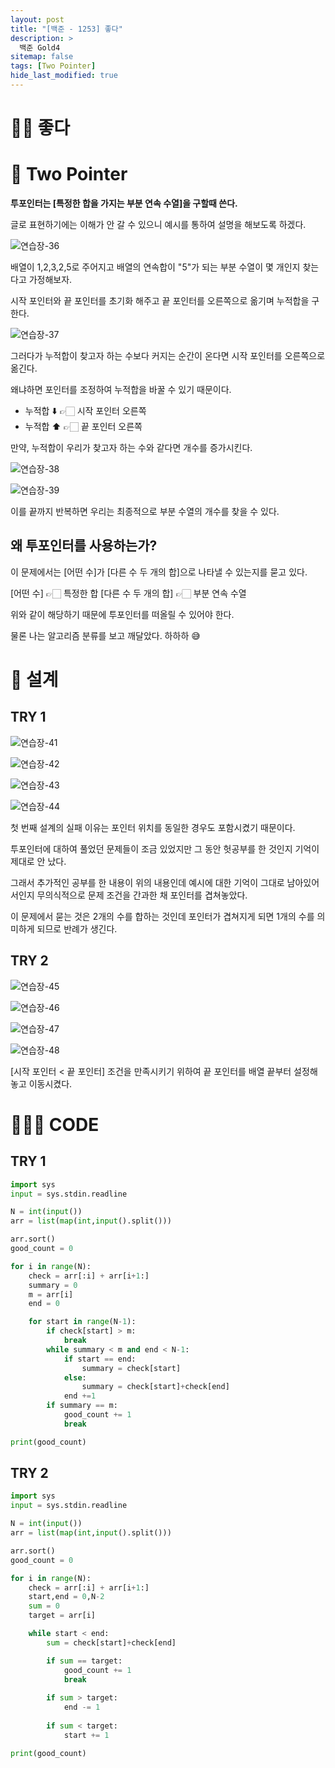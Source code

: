 ```yaml
---
layout: post
title: "[백준 - 1253] 좋다"
description: >
  백준 Gold4
sitemap: false
tags: [Two Pointer]
hide_last_modified: true
---
```


# 👍🏻 좋다

# 📖 Two Pointer

**투포인터는 [특정한 합을 가지는 부분 연속 수열]을 구할때 쓴다.**

글로 표현하기에는 이해가 안 갈 수 있으니 예시를 통하여 설명을 해보도록 하겠다. 

![연습장-36](https://user-images.githubusercontent.com/88064555/181130454-887bb7be-e19a-428d-b878-a9eadf05f211.jpg)

배열이 1,2,3,2,5로 주어지고 배열의 연속합이 "5"가 되는 부분 수열이 몇 개인지 찾는다고 가정해보자.

시작 포인터와 끝 포인터를 초기화 해주고 끝 포인터를 오른쪽으로 옮기며 누적합을 구한다.

![연습장-37](https://user-images.githubusercontent.com/88064555/181130760-f9b324bf-f3fb-4926-b4c9-0497573bc891.jpg)

그러다가 누적합이 찾고자 하는 수보다 커지는 순간이 온다면 시작 포인터를 오른쪽으로 옮긴다.

왜냐하면 포인터를 조정하여 누적합을 바꿀 수 있기 때문이다.

+ 누적합 ⬇️ 👉🏻 시작 포인터 오른쪽
+ 누적합 ⬆️ 👉🏻 끝 포인터 오른쪽

만약, 누적합이 우리가 찾고자 하는 수와 같다면 개수를 증가시킨다.


![연습장-38](https://user-images.githubusercontent.com/88064555/181131022-c6a58bea-9a01-4e98-8e5f-60234744a1d6.jpg)

![연습장-39](https://user-images.githubusercontent.com/88064555/181131045-bd49c3c0-4175-4185-887f-d050f033b5b1.jpg)

이를 끝까지 반복하면 우리는 최종적으로 부분 수열의 개수를 찾을 수 있다.

## 왜 투포인터를 사용하는가?

이 문제에서는 [어떤 수]가 [다른 수 두 개의 합]으로 나타낼 수 있는지를 묻고 있다.

[어떤 수] 👉🏻 특정한 합
[다른 수 두 개의 합] 👉🏻 부분 연속 수열

위와 같이 해당하기 때문에 투포인터를 떠올릴 수 있어야 한다.

물론 나는 알고리즘 분류를 보고 깨달았다. 하하하 😅

# 📐 설계

## TRY 1

![연습장-41](https://user-images.githubusercontent.com/88064555/181131411-07ac64a5-228b-49ba-a1de-44fe49e5cf46.jpg)

![연습장-42](https://user-images.githubusercontent.com/88064555/181131441-b543dfa0-7a47-4760-8f54-ea6740644696.jpg)

![연습장-43](https://user-images.githubusercontent.com/88064555/181131471-9f18953f-7053-417b-b47b-fec6ba2fbd50.jpg)

![연습장-44](https://user-images.githubusercontent.com/88064555/181131506-d7cbe90b-e630-4bfd-9bb4-1e7d4571a1b1.jpg)

첫 번째 설계의 실패 이유는 포인터 위치를 동일한 경우도 포함시켰기 때문이다.

투포인터에 대하여 풀었던 문제들이 조금 있었지만 그 동안 헛공부를 한 것인지 기억이 제대로 안 났다.

그래서 추가적인 공부를 한 내용이 위의 내용인데 예시에 대한 기억이 그대로 남아있어서인지 무의식적으로 문제 조건을 간과한 채 포인터를 겹쳐놓았다. 

이 문제에서 묻는 것은 2개의 수를 합하는 것인데 포인터가 겹쳐지게 되면 1개의 수를 의미하게 되므로 반례가 생긴다.

## TRY 2

![연습장-45](https://user-images.githubusercontent.com/88064555/181131852-90480f62-e3bb-4391-9320-2d36de838ce6.jpg)

![연습장-46](https://user-images.githubusercontent.com/88064555/181131902-badf78f1-2463-4b6d-986f-fd65113898fc.jpg)

![연습장-47](https://user-images.githubusercontent.com/88064555/181131927-265e5838-734c-4087-9db2-5c3fbfcee24d.jpg)

![연습장-48](https://user-images.githubusercontent.com/88064555/181131954-71c93efc-686a-4084-be74-9b925e1cbf50.jpg)

[시작 포인터 < 끝 포인터] 조건을 만족시키기 위하여 끝 포인터를 배열 끝부터 설정해놓고 이동시켰다.

# 👨🏻‍💻 CODE

## TRY 1

```python
import sys
input = sys.stdin.readline

N = int(input())
arr = list(map(int,input().split()))

arr.sort()
good_count = 0

for i in range(N):
    check = arr[:i] + arr[i+1:]
    summary = 0
    m = arr[i]
    end = 0

    for start in range(N-1):
        if check[start] > m:
            break
        while summary < m and end < N-1:
            if start == end:
                summary = check[start]
            else:
                summary = check[start]+check[end]
            end +=1
        if summary == m:
            good_count += 1
            break

print(good_count)
```

## TRY 2

```python
import sys
input = sys.stdin.readline

N = int(input())
arr = list(map(int,input().split()))

arr.sort()
good_count = 0

for i in range(N):
    check = arr[:i] + arr[i+1:]
    start,end = 0,N-2
    sum = 0
    target = arr[i]

    while start < end:
        sum = check[start]+check[end]

        if sum == target:
            good_count += 1
            break
        
        if sum > target:
            end -= 1
        
        if sum < target:
            start += 1

print(good_count)
```
